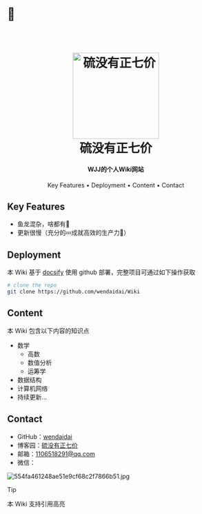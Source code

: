 # 🤪

<h1 align="center">
  <br>
  <a href="https://sm.ms/image/nLxuReH6v8jrbht" target="_blank"><img src="https://s2.loli.net/2022/07/09/j1Kl7Cia2FdgGND.jpg" alt="硫没有正七价" width="200"></a>
  <br>
  硫没有正七价
  <br>
</h1>

<h4 align="center">WJJ的个人Wiki网站</h4>

<!-- <p align="center">
  <a href="https://badge.fury.io/js/electron-markdownify">
    <img src="https://badge.fury.io/js/electron-markdownify.svg"
         alt="Gitter">
  </a>
  <a href="https://gitter.im/amitmerchant1990/electron-markdownify"><img src="https://badges.gitter.im/amitmerchant1990/electron-markdownify.svg"></a>
  <a href="https://saythanks.io/to/bullredeyes@gmail.com">
      <img src="https://img.shields.io/badge/SayThanks.io-%E2%98%BC-1EAEDB.svg">
  </a>
  <a href="https://www.paypal.me/AmitMerchant">
    <img src="https://img.shields.io/badge/$-donate-ff69b4.svg?maxAge=2592000&amp;style=flat">
  </a>
</p> -->

<p align="center">
  <a>Key Features</a> •
  <a>Deployment</a> •
  <a>Content</a> •
  <a>Contact</a> 
</p>

## Key Features

- 鱼龙混杂，啥都有🙈
- 更新很慢（充分的💤成就高效的生产力🐶）

## Deployment
本 Wiki 基于 [docsify](https://docsify.js.org/#/) 使用 github 部署，完整项目可通过如下操作获取
```bash
# clone the repo
git clone https://github.com/wendaidai/Wiki
```

## Content
本 Wiki 包含以下内容的知识点
- 数学
  - 高数
  - 数值分析
  - 运筹学
- 数据结构
- 计算机网络
- 持续更新...

## Contact
- GitHub：[wendaidai](https://github.com/wendaidai)
- 博客园：[硫没有正七价](https://www.cnblogs.com/wendaidai/)
- 邮箱：1106518291@qq.com
- 微信：
  
![554fa461248ae51e9cf68c2f7866b51.jpg](https://s2.loli.net/2022/07/09/nLxuReH6v8jrbht.jpg)

> [!tip]
> 本 Wiki 支持引用高亮

<span id="busuanzi_container_site_pv" style='display:none'>
    👀 本站总访问量：<span id="busuanzi_value_site_pv"></span> 次
</span>
<span id="busuanzi_container_site_uv" style='display:none'>
    | 🚴‍♂️ 本站总访客数：<span id="busuanzi_value_site_uv"></span> 人
</span>